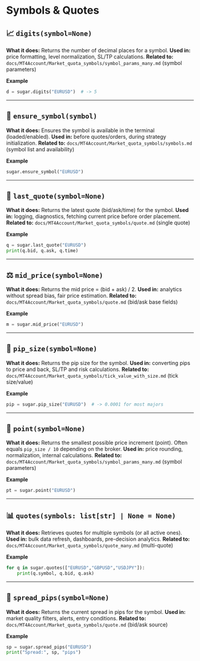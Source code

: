 # Symbols & Quotes

## 📈 `digits(symbol=None)`

**What it does:** Returns the number of decimal places for a symbol.
**Used in:** price formatting, level normalization, SL/TP calculations.
**Related to:** `docs/MT4Account/Market_quota_symbols/symbol_params_many.md` (symbol parameters)

**Example**

```python
d = sugar.digits("EURUSD")  # -> 5
```

---

## 🧩 `ensure_symbol(symbol)`

**What it does:** Ensures the symbol is available in the terminal (loaded/enabled).
**Used in:** before quotes/orders, during strategy initialization.
**Related to:** `docs/MT4Account/Market_quota_symbols/symbols.md` (symbol list and availability)

**Example**

```python
sugar.ensure_symbol("EURUSD")
```

---

## 💬 `last_quote(symbol=None)`

**What it does:** Returns the latest quote (bid/ask/time) for the symbol.
**Used in:** logging, diagnostics, fetching current price before order placement.
**Related to:** `docs/MT4Account/Market_quota_symbols/quote.md` (single quote)

**Example**

```python
q = sugar.last_quote("EURUSD")
print(q.bid, q.ask, q.time)
```

---

## ⚖️ `mid_price(symbol=None)`

**What it does:** Returns the mid price = (bid + ask) / 2.
**Used in:** analytics without spread bias, fair price estimation.
**Related to:** `docs/MT4Account/Market_quota_symbols/quote.md` (bid/ask base fields)

**Example**

```python
m = sugar.mid_price("EURUSD")
```

---

## 📏 `pip_size(symbol=None)`

**What it does:** Returns the pip size for the symbol.
**Used in:** converting pips to price and back, SL/TP and risk calculations.
**Related to:** `docs/MT4Account/Market_quota_symbols/tick_value_with_size.md` (tick size/value)

**Example**

```python
pip = sugar.pip_size("EURUSD")  # -> 0.0001 for most majors
```

---

## 🎯 `point(symbol=None)`

**What it does:** Returns the smallest possible price increment (point). Often equals `pip_size / 10` depending on the broker.
**Used in:** price rounding, normalization, internal calculations.
**Related to:** `docs/MT4Account/Market_quota_symbols/symbol_params_many.md` (symbol parameters)

**Example**

```python
pt = sugar.point("EURUSD")
```

---

## 📊 `quotes(symbols: list[str] | None = None)`

**What it does:** Retrieves quotes for multiple symbols (or all active ones).
**Used in:** bulk data refresh, dashboards, pre-decision analytics.
**Related to:** `docs/MT4Account/Market_quota_symbols/quote_many.md` (multi-quote)

**Example**

```python
for q in sugar.quotes(["EURUSD","GBPUSD","USDJPY"]):
    print(q.symbol, q.bid, q.ask)
```

---

## 💸 `spread_pips(symbol=None)`

**What it does:** Returns the current spread in pips for the symbol.
**Used in:** market quality filters, alerts, entry conditions.
**Related to:** `docs/MT4Account/Market_quota_symbols/quote.md` (bid/ask source)

**Example**

```python
sp = sugar.spread_pips("EURUSD")
print("Spread:", sp, "pips")
```

